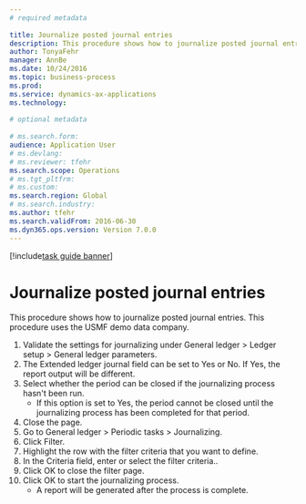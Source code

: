 ```yaml
--- 
# required metadata 
 
title: Journalize posted journal entries
description: This procedure shows how to journalize posted journal entries. 
author: TonyaFehr 
manager: AnnBe 
ms.date: 10/24/2016
ms.topic: business-process 
ms.prod:  
ms.service: dynamics-ax-applications 
ms.technology:  
 
# optional metadata 
 
# ms.search.form:   
audience: Application User 
# ms.devlang:  
# ms.reviewer: tfehr 
ms.search.scope: Operations 
# ms.tgt_pltfrm:  
# ms.custom:  
ms.search.region: Global
# ms.search.industry: 
ms.author: tfehr 
ms.search.validFrom: 2016-06-30 
ms.dyn365.ops.version: Version 7.0.0 
---
```


[!include[task guide banner](../../includes/task-guide-banner.md)]

# Journalize posted journal entries

This procedure shows how to journalize posted journal entries. This procedure uses the USMF demo data company.

1. Validate the settings for journalizing under General ledger > Ledger setup > General ledger parameters.
2. The Extended ledger journal field can be set to Yes or No. If Yes, the report output will be different.
3. Select whether the period can be closed if the journalizing process hasn't been run.
    * If this option is set to Yes, the period cannot be closed until the journalizing process has been completed for that period.  
4. Close the page.
5. Go to General ledger > Periodic tasks > Journalizing.
6. Click Filter.
7. Highlight the row with the filter criteria that you want to define.
8. In the Criteria field, enter or select the filter criteria..
9. Click OK to close the filter page.
10. Click OK to start the journalizing process.
    * A report will be generated after the process is complete.  

